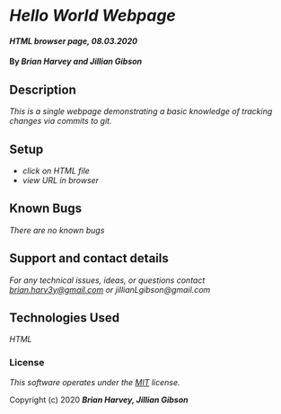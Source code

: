 # _Hello World Webpage_

#### _HTML browser page, 08.03.2020_

#### By _**Brian Harvey and Jillian Gibson**_

## Description

_This is a single webpage demonstrating a basic knowledge of tracking changes via commits to git._

## Setup

* _click on HTML file_
* _view URL in browser_

## Known Bugs

_There are no known bugs_

## Support and contact details

_For any technical issues, ideas, or questions contact brian.harv3y@gmail.com or jillianLgibson@gmail.com_

## Technologies Used

_HTML_

### License

*This software operates under the [MIT](https://en.wikipedia.org/wiki/MIT_License) license.*

Copyright (c) 2020 **_Brian Harvey, Jillian Gibson_**